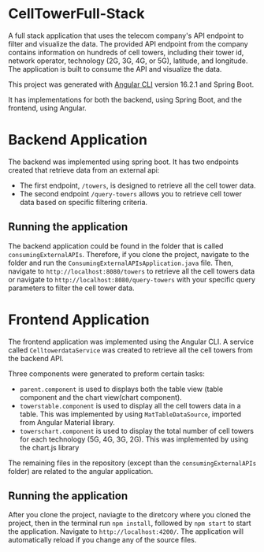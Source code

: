# CellTowerFull-Stack

A full stack application that uses the telecom company's API endpoint to filter and visualize the data. The provided API endpoint from the company contains information on hundreds of cell towers, including their tower id, network operator, technology (2G, 3G, 4G, or 5G), latitude, and longitude. The application
is built to consume the API and visualize the data.


This project was generated with [Angular CLI](https://github.com/angular/angular-cli) version 16.2.1 and Spring Boot.

It has implementations for both the backend, using Spring Boot, and the frontend, using Angular.

# Backend Application

The backend was implemented using spring boot. It has two endpoints created that retrieve data from an external api:

- The first endpoint, `/towers`, is designed to retrieve all the cell tower data.
- The second endpoint `/query-towers` allows you to retrieve cell tower data based on specific filtering criteria. 

## Running the application 

The backend application could be found in the folder that is called `consumingExternalAPIs`. Therefore, if you clone the project, navigate to the folder and run the `ConsumingExternalAPIsApplication.java` file. Then, navigate to `http://localhost:8080/towers` to retrieve all the cell towers data or navigate to `http://localhost:8080/query-towers` with your specific query parameters to filter the cell tower data.

# Frontend Application

The frontend application was implemented  using the Angular CLI. A service called `CelltowerdataService` was created to retrieve all the cell towers from the backend API.

Three components were generated to preform certain tasks:
- `parent.component` is used to displays both the table view (table component and the chart view(chart component).
- `towerstable.component` is used to display all the cell towers data in a table. This was implemented by using `MatTableDataSource`, imported from Angular Material library.
- `towerschart.component` is used to display the total number of cell towers for each technology (5G, 4G, 3G, 2G). This was implemented by using the chart.js library

The remaining files in the repository (except than the `consumingExternalAPIs` folder) are related to the angular application.

## Running the application

After you clone the project, naviagte to the diretcory where you cloned the project, then in the terminal run `npm install`, followed by `npm start` to start the application. Navigate to `http://localhost:4200/`. The application will automatically reload if you change any of the source files. 



